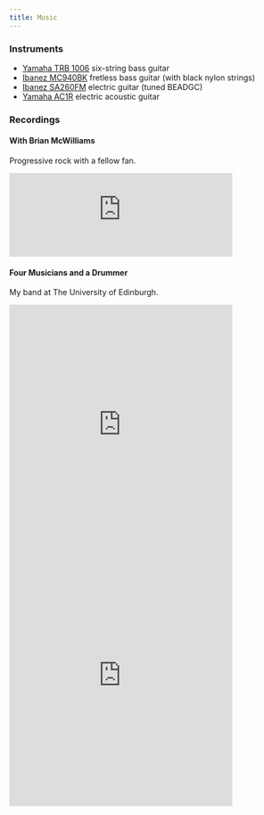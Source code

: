 ```yaml
---
title: Music
---
```

### Instruments
* [Yamaha TRB 1006](http://europe.yamaha.com/en/products/musical-instruments/guitars-basses/el-basses/trb/trb1006/) six-string bass guitar
* [Ibanez MC940BK](http://www.ibanezwiki.com/display/CATALOG/1985+-+Ibanez+String+Instruments+-+Musician+Bass+Series) fretless bass guitar (with black nylon strings)
* [Ibanez SA260FM](http://ibanez.wikia.com/wiki/SA260FM) electric guitar (tuned BEADGC)
* [Yamaha AC1R](http://europe.yamaha.com/en/products/musical-instruments/guitars-basses/el-ac-guitars/a_series/ac1r/) electric acoustic guitar

### Recordings

#### With Brian McWilliams
Progressive rock with a fellow fan.

<iframe width="400" height="100" style="position: relative; display: block; width: 400px; height: 150px;" src="http://bandcamp.com/EmbeddedPlayer/v=2/track=177789470/size=grande/bgcol=FFFFFF/linkcol=000000/transparent=true/" allowtransparency="true" frameborder="0"><a href="http://mikemcquaid.bandcamp.com/track/undying-love-transatlantic-cover">Undying Love (Transatlantic Cover) by Mike McQuaid and Brian McWilliams</a></iframe>

#### Four Musicians and a Drummer
My band at The University of Edinburgh.

<iframe width="400" height="410" style="position: relative; display: block; width: 400px; height: 450px;" src="http://bandcamp.com/EmbeddedPlayer/v=2/album=700483681/size=grande3/bgcol=FFFFFF/linkcol=000000/transparent=true/" allowtransparency="true" frameborder="0"><a href="http://mikemcquaid.bandcamp.com/album/live-at-the-jazz-bar">Live at The Jazz Bar by Four Musicians and a Drummer</a></iframe>

<iframe width="400" height="410" style="position: relative; display: block; width: 400px; height: 450px;" src="http://bandcamp.com/EmbeddedPlayer/v=2/album=1127121674/size=grande3/bgcol=FFFFFF/linkcol=000000/transparent=true/" allowtransparency="true" frameborder="0"><a href="http://mikemcquaid.bandcamp.com/album/live-at-the-lot">Live at The Lot by Four Musicians and a Drummer</a></iframe>

